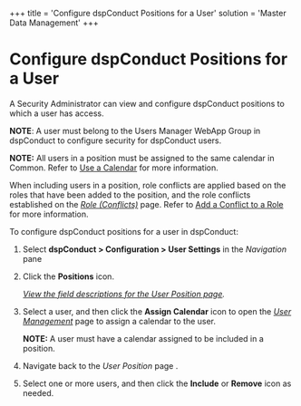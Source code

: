 +++
title = 'Configure dspConduct Positions for a User'
solution = 'Master Data Management'
+++

# Configure dspConduct Positions for a User

A Security Administrator can view and configure dspConduct positions to
which a user has access.

<span style="font-weight: bold;">NOTE</span>: A user must belong to the
Users Manager WebApp Group in dspConduct to configure security for
dspConduct users.

<span style="font-weight: bold;">NOTE:</span> All users in a position
must be assigned to the same calendar in Common. Refer to [Use a
Calendar](../../../Platform/Common/Use_Cases/Use_a_Calendar) for
more information.

When including users in a position, role conflicts are applied based on
the roles that have been added to the position, and the role conflicts
established on the *[Role (Conflicts)](../Page_Desc/Role_Conflicts)*
page. Refer to [Add a Conflict to a Role](Add_a_Conflict_to_a_Role)
for more information.

To configure dspConduct positions for a user in dspConduct:

1.  Select <span style="font-weight: bold;">dspConduct \>
    </span>**Configuration \> User Settings** in the *Navigation* pane

2.  Click the **Positions** icon.
    
    *[View the field descriptions for the User Position
    page](../Page_Desc/User_Position).*

3.  Select a user, and then click the **Assign Calendar** icon to open
    the *[User
    Management](../../../Platform/Common/Page_Desc/User_Management_H)*
    page to assign a calendar to the user.
    
    **NOTE:** A user must have a calendar assigned to be included in a
    position.

4.  Navigate back to the *User Position* page .

5.  Select one or more users, and then click the **Include** or
    **Remove** icon as needed.
